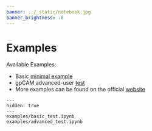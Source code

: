 ```yaml
---
banner: ../_static/notebook.jpg
banner_brightness: .8
---
```


# Examples

Available Examples:

* Basic [minimal example](examples/basic_test.ipynb)
* gpCAM advanced-user [test](examples/advanced_test.ipynb)
* More examples can be found on the official [website](gpcam.lbl.gov)

```{toctree}
---
hidden: true
---
examples/basic_test.ipynb
examples/advanced_test.ipynb

```
